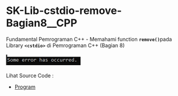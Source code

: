 # SK-Lib-cstdio-remove-Bagian8__CPP
Fundamental Pemrograman C++ - Memahami function <code><b>remove()</b></code>pada Library <code><b>&lt;cstdio></b></code> di Pemrograman C++ (Bagian 8)<br><br>
<img src="https://github.com/RizkyKhapidsyah/SK-Lib-cstdio-remove-Bagian8__CPP/blob/master/SK-Lib-cstdio-remove-Bagian8__CPP/result/001.PNG"><br><br>
Lihat Source Code : <br>
- <a href="https://github.com/RizkyKhapidsyah/SK-Lib-cstdio-remove-Bagian8__CPP/blob/master/SK-Lib-cstdio-remove-Bagian8__CPP/Source.cpp">Program</a>
